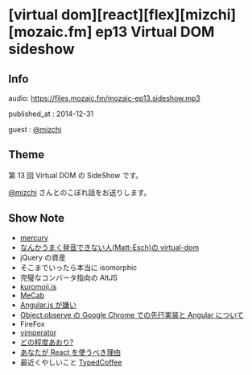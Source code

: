 # [virtual dom][react][flex][mizchi][mozaic.fm] ep13 Virtual DOM sideshow

## Info

audio: https://files.mozaic.fm/mozaic-ep13.sideshow.mp3

published_at
: 2014-12-31

guest
: [@mizchi](https://twitter.com/mizchi)


## Theme

第 13 回 Virtual DOM の SideShow です。

[@mizchi](https://twitter.com/mizchi/) さんとのこぼれ話をお送りします。


## Show Note

- [mercury](https://github.com/Raynos/mercury)
- [なんかうまく発音できない人(Matt-Esch)の virtual-dom](https://github.com/Matt-Esch/virtual-dom)
- jQuery の資産
- そこまでいったら本当に isomorphic
- 完璧なコンバータ指向の AltJS
- [kuromoji.js](https://github.com/takuyaa/kuromoji.js)
- [MeCab](http://mecab.googlecode.com/svn/trunk/mecab/doc/index.html)
- [Angular.js が嫌い](http://mizchi.hatenablog.com/entry/2014/10/06/162103)
- [Object.observe の Google Chrome での先行実装と Angular について](http://mizchi.hatenablog.com/entry/2014/10/07/103316)
- FireFox
- [vimperator](https://addons.mozilla.org/ja/firefox/addon/vimperator/)
- [どの程度あおり?](http://qiita.com/mizchi/items/4d25bc26def1719d52e6)
- [あなたが React を使うべき理由](http://mizchi.hatenablog.com/entry/2014/09/02/201728)
- 最近くやしいこと [TypedCoffee](https://github.com/mizchi/TypedCoffeeScript)
